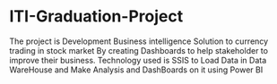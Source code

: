 # ITI-Graduation-Project
The project is Development Business intelligence Solution to currency trading
in stock market By creating Dashboards to help stakeholder to improve their business.
Technology used is  SSIS to Load Data in Data WareHouse and Make Analysis and DashBoards on it using Power BI
